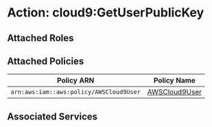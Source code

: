 # Action: cloud9:GetUserPublicKey

## Attached Roles

## Attached Policies

| Policy ARN | Policy Name |
|------------|-------------|
| `arn:aws:iam::aws:policy/AWSCloud9User` | [AWSCloud9User](../policies.md#awscloud9user) |

## Associated Services

